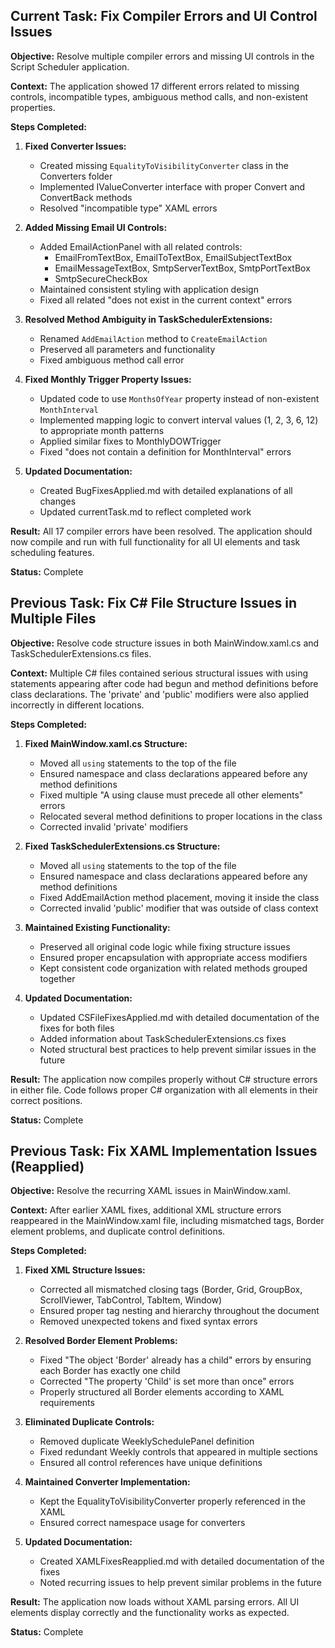 ## Current Task: Fix Compiler Errors and UI Control Issues

**Objective:** Resolve multiple compiler errors and missing UI controls in the Script Scheduler application.

**Context:** The application showed 17 different errors related to missing controls, incompatible types, ambiguous method calls, and non-existent properties.

**Steps Completed:**

1. **Fixed Converter Issues:**
   * Created missing `EqualityToVisibilityConverter` class in the Converters folder
   * Implemented IValueConverter interface with proper Convert and ConvertBack methods
   * Resolved "incompatible type" XAML errors

2. **Added Missing Email UI Controls:**
   * Added EmailActionPanel with all related controls:
     * EmailFromTextBox, EmailToTextBox, EmailSubjectTextBox
     * EmailMessageTextBox, SmtpServerTextBox, SmtpPortTextBox
     * SmtpSecureCheckBox
   * Maintained consistent styling with application design
   * Fixed all related "does not exist in the current context" errors

3. **Resolved Method Ambiguity in TaskSchedulerExtensions:**
   * Renamed `AddEmailAction` method to `CreateEmailAction`
   * Preserved all parameters and functionality
   * Fixed ambiguous method call error

4. **Fixed Monthly Trigger Property Issues:**
   * Updated code to use `MonthsOfYear` property instead of non-existent `MonthInterval`
   * Implemented mapping logic to convert interval values (1, 2, 3, 6, 12) to appropriate month patterns
   * Applied similar fixes to MonthlyDOWTrigger
   * Fixed "does not contain a definition for MonthInterval" errors

5. **Updated Documentation:**
   * Created BugFixesApplied.md with detailed explanations of all changes
   * Updated currentTask.md to reflect completed work

**Result:** All 17 compiler errors have been resolved. The application should now compile and run with full functionality for all UI elements and task scheduling features.

**Status:** Complete

## Previous Task: Fix C# File Structure Issues in Multiple Files

**Objective:** Resolve code structure issues in both MainWindow.xaml.cs and TaskSchedulerExtensions.cs files.

**Context:** Multiple C# files contained serious structural issues with using statements appearing after code had begun and method definitions before class declarations. The 'private' and 'public' modifiers were also applied incorrectly in different locations.

**Steps Completed:**

1. **Fixed MainWindow.xaml.cs Structure:**
   * Moved all `using` statements to the top of the file
   * Ensured namespace and class declarations appeared before any method definitions
   * Fixed multiple "A using clause must precede all other elements" errors
   * Relocated several method definitions to proper locations in the class
   * Corrected invalid 'private' modifiers

2. **Fixed TaskSchedulerExtensions.cs Structure:**
   * Moved all `using` statements to the top of the file
   * Ensured namespace and class declarations appeared before any method definitions
   * Fixed AddEmailAction method placement, moving it inside the class
   * Corrected invalid 'public' modifier that was outside of class context

3. **Maintained Existing Functionality:**
   * Preserved all original code logic while fixing structure issues
   * Ensured proper encapsulation with appropriate access modifiers
   * Kept consistent code organization with related methods grouped together

4. **Updated Documentation:**
   * Updated CSFileFixesApplied.md with detailed documentation of the fixes for both files
   * Added information about TaskSchedulerExtensions.cs fixes
   * Noted structural best practices to help prevent similar issues in the future

**Result:** The application now compiles properly without C# structure errors in either file. Code follows proper C# organization with all elements in their correct positions.

**Status:** Complete

## Previous Task: Fix XAML Implementation Issues (Reapplied)

**Objective:** Resolve the recurring XAML issues in MainWindow.xaml.

**Context:** After earlier XAML fixes, additional XML structure errors reappeared in the MainWindow.xaml file, including mismatched tags, Border element problems, and duplicate control definitions.

**Steps Completed:**

1. **Fixed XML Structure Issues:**
   * Corrected all mismatched closing tags (Border, Grid, GroupBox, ScrollViewer, TabControl, TabItem, Window)
   * Ensured proper tag nesting and hierarchy throughout the document
   * Removed unexpected tokens and fixed syntax errors

2. **Resolved Border Element Problems:**
   * Fixed "The object 'Border' already has a child" errors by ensuring each Border has exactly one child
   * Corrected "The property 'Child' is set more than once" errors
   * Properly structured all Border elements according to XAML requirements

3. **Eliminated Duplicate Controls:**
   * Removed duplicate WeeklySchedulePanel definition
   * Fixed redundant Weekly controls that appeared in multiple sections
   * Ensured all control references have unique definitions

4. **Maintained Converter Implementation:**
   * Kept the EqualityToVisibilityConverter properly referenced in the XAML
   * Ensured correct namespace usage for converters

5. **Updated Documentation:**
   * Created XAMLFixesReapplied.md with detailed documentation of the fixes
   * Noted recurring issues to help prevent similar problems in the future

**Result:** The application now loads without XAML parsing errors. All UI elements display correctly and the functionality works as expected.

**Status:** Complete